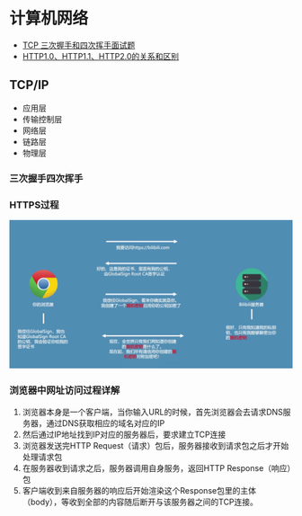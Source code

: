 # 计算机网络

* [TCP 三次握手和四次挥手面试题](https://blog.csdn.net/qq_34827674/article/details/105331617)
* [HTTP1.0、HTTP1.1、HTTP2.0的关系和区别](https://blog.csdn.net/qq_36183935/article/details/81156225)
## TCP/IP

* 应用层  
* 传输控制层
* 网络层 
* 链路层 
* 物理层

### 三次握手四次挥手

### HTTPS过程

![avatar](pics/https过程.png)

### 浏览器中网址访问过程详解

1. 浏览器本身是一个客户端，当你输入URL的时候，首先浏览器会去请求DNS服务器，通过DNS获取相应的域名对应的IP
2. 然后通过IP地址找到IP对应的服务器后，要求建立TCP连接
3. 浏览器发送完HTTP Request（请求）包后，服务器接收到请求包之后才开始处理请求包
4. 在服务器收到请求之后，服务器调用自身服务，返回HTTP Response（响应）包
5. 客户端收到来自服务器的响应后开始渲染这个Response包里的主体（body），等收到全部的内容随后断开与该服务器之间的TCP连接。



